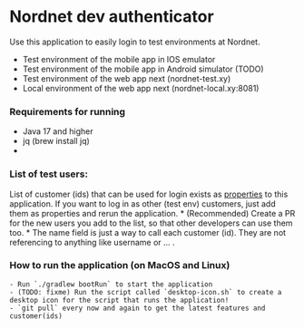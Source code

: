 # Nordnet dev authenticator

Use this application to easily login to test environments at Nordnet. 
 - Test environment of the mobile app in IOS emulator 
 - Test environment of the mobile app in Android simulator (TODO)
 - Test environment of the web app next (nordnet-test.xy)
 - Local environment of the web app next (nordnet-local.xy:8081)

### Requirements for running
 - Java 17 and higher
 - jq (brew install jq)
 - 

### List of test users:
  List of customer (ids) that can be used for login exists as [properties](src/main/resources/application.yml) to this application.
  If you want to log in as other (test env) customers, just add them as properties and rerun the application.
        * (Recommended) Create a PR for the new users you add to the list, so that other developers can use them too. 
        * The name field is just a way to call each customer (id). They are not referencing to anything like username or ... .

### How to run the application (on MacOS and Linux)
    - Run `./gradlew bootRun` to start the application
    - (TODO: fixme) Run the script called `desktop-icon.sh` to create a desktop icon for the script that runs the application!
    - `git pull` every now and again to get the latest features and customer(ids)
